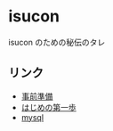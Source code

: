 # isucon

isucon のための秘伝のタレ

## リンク

* [事前準備](./prepare.md)
* [はじめの第一歩](./starter.md)
* [mysql](./mysql.md)
